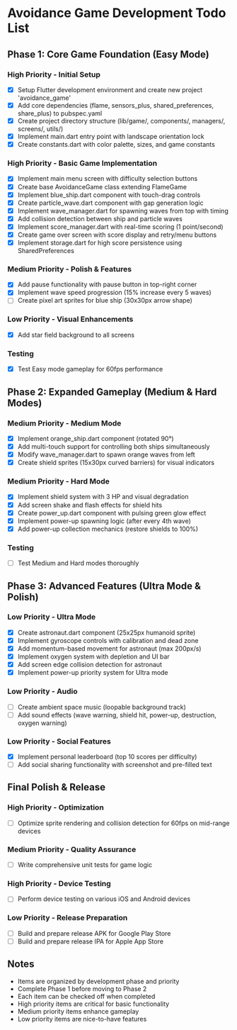 # Avoidance Game Development Todo List

## Phase 1: Core Game Foundation (Easy Mode)

### High Priority - Initial Setup
- [x] Setup Flutter development environment and create new project 'avoidance_game'
- [x] Add core dependencies (flame, sensors_plus, shared_preferences, share_plus) to pubspec.yaml
- [x] Create project directory structure (lib/game/, components/, managers/, screens/, utils/)
- [x] Implement main.dart entry point with landscape orientation lock
- [x] Create constants.dart with color palette, sizes, and game constants

### High Priority - Basic Game Implementation
- [x] Implement main menu screen with difficulty selection buttons
- [x] Create base AvoidanceGame class extending FlameGame
- [x] Implement blue_ship.dart component with touch-drag controls
- [x] Create particle_wave.dart component with gap generation logic
- [x] Implement wave_manager.dart for spawning waves from top with timing
- [x] Add collision detection between ship and particle waves
- [x] Implement score_manager.dart with real-time scoring (1 point/second)
- [x] Create game over screen with score display and retry/menu buttons
- [x] Implement storage.dart for high score persistence using SharedPreferences

### Medium Priority - Polish & Features
- [x] Add pause functionality with pause button in top-right corner
- [x] Implement wave speed progression (15% increase every 5 waves)
- [ ] Create pixel art sprites for blue ship (30x30px arrow shape)

### Low Priority - Visual Enhancements
- [x] Add star field background to all screens

### Testing
- [x] Test Easy mode gameplay for 60fps performance

## Phase 2: Expanded Gameplay (Medium & Hard Modes)

### Medium Priority - Medium Mode
- [x] Implement orange_ship.dart component (rotated 90°)
- [x] Add multi-touch support for controlling both ships simultaneously
- [x] Modify wave_manager.dart to spawn orange waves from left
- [x] Create shield sprites (15x30px curved barriers) for visual indicators

### Medium Priority - Hard Mode
- [x] Implement shield system with 3 HP and visual degradation
- [x] Add screen shake and flash effects for shield hits
- [x] Create power_up.dart component with pulsing green glow effect
- [x] Implement power-up spawning logic (after every 4th wave)
- [x] Add power-up collection mechanics (restore shields to 100%)

### Testing
- [ ] Test Medium and Hard modes thoroughly

## Phase 3: Advanced Features (Ultra Mode & Polish)

### Low Priority - Ultra Mode
- [x] Create astronaut.dart component (25x25px humanoid sprite)
- [x] Implement gyroscope controls with calibration and dead zone
- [x] Add momentum-based movement for astronaut (max 200px/s)
- [x] Implement oxygen system with depletion and UI bar
- [x] Add screen edge collision detection for astronaut
- [x] Implement power-up priority system for Ultra mode

### Low Priority - Audio
- [ ] Create ambient space music (loopable background track)
- [ ] Add sound effects (wave warning, shield hit, power-up, destruction, oxygen warning)

### Low Priority - Social Features
- [x] Implement personal leaderboard (top 10 scores per difficulty)
- [ ] Add social sharing functionality with screenshot and pre-filled text

## Final Polish & Release

### High Priority - Optimization
- [ ] Optimize sprite rendering and collision detection for 60fps on mid-range devices

### Medium Priority - Quality Assurance
- [ ] Write comprehensive unit tests for game logic

### High Priority - Device Testing
- [ ] Perform device testing on various iOS and Android devices

### Low Priority - Release Preparation
- [ ] Build and prepare release APK for Google Play Store
- [ ] Build and prepare release IPA for Apple App Store

## Notes
- Items are organized by development phase and priority
- Complete Phase 1 before moving to Phase 2
- Each item can be checked off when completed
- High priority items are critical for basic functionality
- Medium priority items enhance gameplay
- Low priority items are nice-to-have features